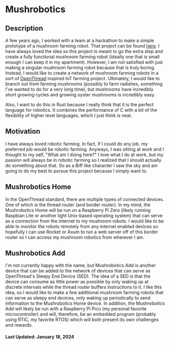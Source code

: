 # Mushrobotics

## Description

A few years ago, I worked with a team at a hackathon to make a simple prototype of a mushroom farming robot.  That project can be found [here](https://github.com/N8BWert/Pleurotus-Ostreatus-Automaton).  I have always loved the idea so this project is meant to go the extra step and create a fully functional mushroom farming robot (ideally one that is small enough I can keep it in my apartment).  However, I am not satisfied with just making a singular mushroom farming robot because that is truly boring.  Instead, I would like to create a network of mushroom farming robots in a sort of [OpenThread](https://openthread.io/) inspired IoT farming project.  Ultimately, I would like to branch out from farming mushrooms (possibly to farm radishes, something I've wanted to do for a very long time), but mushrooms have incredibly short growing cycles and growing oyster mushrooms is incredibly easy.

Also, I want to do this in Rust because I really think that it is the perfect language for robotics.  It combines the performance of C with a bit of the flexibility of higher level languages, which I just think is neat.

## Motivation

I have always loved robotic farming.  In fact, if I could do any job, my preferred job would be robotic farming.  Anyways, I was sitting at work and I thought to my self, "What am I doing here?"  I love what I do at work, but my passion will always be in robotic farming so I realized that I should actually do something about that.  So as a Biff like character I saw the sky and am going to do my best to pursue this project because I simply want to.

## Mushrobotics Home

In the OpenThread standard, there are multiple types of connected devices.  One of which is the thread router (and border router).  In my mind, the Mushrobotics Home will be run on a Raspberry Pi Zero (likely running Raspbian Lite or another light Unix-based operating system) that can serve as a connection from the internet to my mushroom robots.  I would like to be able to monitor the robots remotely from any internet enabled devices so hopefully I can use Rocket or Axum to run a web server off of this border router so I can access my mushroom robotics from wherever I am.

## Mushrobotics Add

I'm not currently happy with the name, but Mushrobotics Add is another device that can be added to the network of devices that can serve as OpenThread's Sleepy End Device (SED).  The idea of a SED is that the device can consume as little power as possible by only waking up at discrete intervals while the thread router buffers instructions to it.  I like this idea, so I would like to make a few additional mushroom farming robots that can serve as sleepy end devices, only waking up periodically to send information to the Mushrobotics Home device.  In addition, the Mushrobotics Add will likely be run with a Raspberry Pi Pico (my personal favorite microcontroller) and will, therefore, be an embedded program (probably using RTIC, my favorite RTOS) which will both present its own challenges and rewards.

#### Last Updated: January 18, 2024